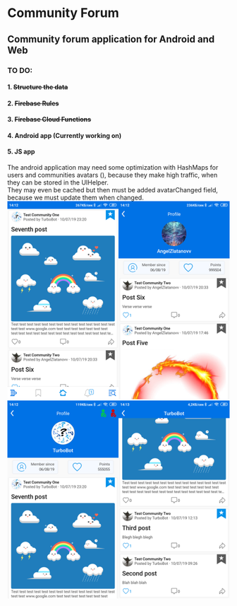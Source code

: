# Community Forum
 
<h2>Community forum application for Android and Web</h2>
<h3>TO DO:</h3>
<h4>1. <strike>Structure the data</strike></h4>
<h4>2. <strike>Firebase Rules</strike></h4>
<h4>3. <strike>Firebase Cloud Functions</strike></h4>
<h4>4. Android app (Currently working on)</h4>
<h4>5. JS app</h4>
The android application may need some optimization with HashMaps for users and communities avatars (<String, String>), because they make high traffic, when they can be stored in the UIHelper.<br>
They may even be cached but then must be added avatarChanged field, because we must update them when changed.<br>
<img src="screen1.png" alt="First screen" width="50%"><img src="screen2.png" alt="First screen" width="50%"><br>
<img src="screen3.png" alt="First screen" width="50%"><img src="screen4.png" alt="First screen" width="50%">